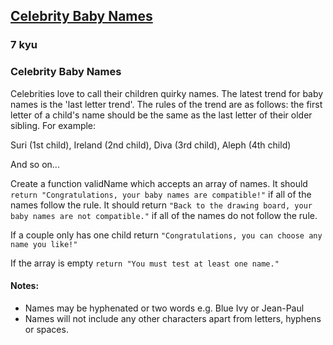 <h2><a href=https://www.codewars.com/kata/577d5ce442a8d81e790002b2/train/javascript target="_blank">Celebrity Baby Names</a></h2><h3>7 kyu</h3><h3 id="celebrity-baby-names">Celebrity Baby Names</h3><p>Celebrities love to call their children quirky names. The latest trend for baby names is the 'last letter trend'. The rules of the trend are as follows: the first letter of a child's name should be the same as the last letter of their older sibling. For example:</p><p>Suri (1st child), Ireland (2nd child), Diva (3rd child), Aleph (4th child)</p><p>And so on...</p><p>Create a function validName which accepts an array of names. It should <code>return "Congratulations, your baby names are compatible!"</code> if all of the names follow the rule. It should return <code>"Back to the drawing board, your baby names are not compatible."</code> if all of the names do not follow the rule.</p><p>If a couple only has one child return <code>"Congratulations, you can choose any name you like!"</code></p><p>If the array is empty <code>return "You must test at least one name."</code></p><h4 id="notes">Notes:</h4><ul><li>Names may be hyphenated or two words e.g. Blue Ivy or Jean-Paul</li><li>Names will not include any other characters apart from letters, hyphens or spaces.</li></ul>